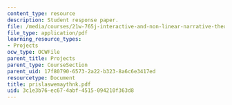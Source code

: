 ```yaml
---
content_type: resource
description: Student response paper.
file: /media/courses/21w-765j-interactive-and-non-linear-narrative-theory-and-practice-spring-2004/3c1e3b76ec674abf4515094210f363d8_prislaswemaythnk.pdf
file_type: application/pdf
learning_resource_types:
- Projects
ocw_type: OCWFile
parent_title: Projects
parent_type: CourseSection
parent_uid: 17f80790-6573-2a22-b323-8a6c6e3417ed
resourcetype: Document
title: prislaswemaythnk.pdf
uid: 3c1e3b76-ec67-4abf-4515-094210f363d8
---
```

